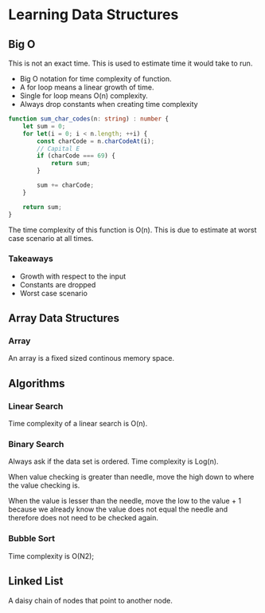 # Learning Data Structures
## Big O
This is not an exact time. This is used to estimate time it would take to run.

- Big O notation for time complexity of function.
- A for loop means a linear growth of time.
- Single for loop means O(n) complexity.
- Always drop constants when creating time complexity

```ts
function sum_char_codes(n: string) : number {
	let sum = 0;
	for let(i = 0; i < n.length; ++i) {
		const charCode = n.charCodeAt(i);
		// Capital E
		if (charCode === 69) {
			return sum;
		}

		sum += charCode;
	}

	return sum;
}
```


The time complexity of this function is O(n). This is due to estimate at worst case scenario at all times.

### Takeaways
- Growth with respect to the input
- Constants are dropped
- Worst case scenario

## Array Data Structures

### Array

An array is a fixed sized continous memory space.

## Algorithms

### Linear Search

Time complexity of a linear search is O(n).

### Binary Search

Always ask if the data set is ordered.
Time complexity is Log(n).

When value checking is greater than needle, move the high down to where the value checking is.

When the value is lesser than the needle, move the low to the value + 1 because we already know the value does not equal the needle and therefore does not need to be checked again.

### Bubble Sort
Time complexity is O(N2);

## Linked List

A daisy chain of nodes that point to another node.
